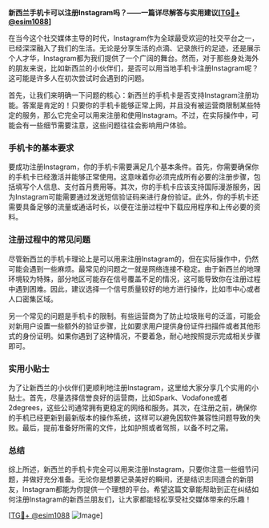 **新西兰手机卡可以注册Instagram吗？——一篇详尽解答与实用建议[[TG💪+ @esim1088](https://t.me/s/esim1088)]**

在当今这个社交媒体主导的时代，Instagram作为全球最受欢迎的社交平台之一，已经深深融入了我们的生活。无论是分享生活的点滴、记录旅行的足迹，还是展示个人才华，Instagram都为我们提供了一个广阔的舞台。然而，对于那些身处海外的朋友来说，比如新西兰的小伙伴们，是否可以用当地手机卡注册Instagram呢？这可能是许多人在初次尝试时会遇到的问题。

首先，让我们来明确一下问题的核心：新西兰的手机卡是否支持Instagram注册功能。答案是肯定的！只要你的手机卡能够正常上网，并且没有被运营商限制某些特定的服务，那么它完全可以用来注册和使用Instagram。不过，在实际操作中，可能会有一些细节需要注意，这些问题往往会影响用户体验。

### 手机卡的基本要求

要成功注册Instagram，你的手机卡需要满足几个基本条件。首先，你需要确保你的手机卡已经激活并能够正常使用。这意味着你必须完成所有必要的注册步骤，包括填写个人信息、支付首月费用等。其次，你的手机卡应该支持国际漫游服务，因为Instagram可能需要通过发送短信验证码来进行身份验证。此外，你的手机卡还需要具备足够的流量或通话时长，以便在注册过程中下载应用程序和上传必要的资料。

### 注册过程中的常见问题

尽管新西兰的手机卡理论上是可以用来注册Instagram的，但在实际操作中，仍然可能会遇到一些麻烦。最常见的问题之一就是网络连接不稳定。由于新西兰的地理环境较为特殊，部分地区可能存在信号覆盖不足的情况，这可能导致你在注册过程中遇到困难。因此，建议选择一个信号质量较好的地方进行操作，比如市中心或者人口密集区域。

另一个常见的问题是手机卡的限制。有些运营商为了防止垃圾账号的泛滥，可能会对新用户设置一些额外的验证步骤，比如要求用户提供身份证件扫描件或者其他形式的身份证明。如果你遇到了这种情况，不要着急，耐心地按照提示完成相关步骤即可。

### 实用小贴士

为了让新西兰的小伙伴们更顺利地注册Instagram，这里给大家分享几个实用的小贴士。首先，尽量选择信誉良好的运营商，比如Spark、Vodafone或者2degrees，这些公司通常拥有更稳定的网络和服务。其次，在注册之前，确保你的手机已经更新到最新版本的操作系统，这样可以避免因软件兼容性问题导致的失败。最后，提前准备好所需的文件，比如护照或者驾照，以备不时之需。

### 总结

综上所述，新西兰的手机卡完全可以用来注册Instagram，只要你注意一些细节问题，并做好充分准备。无论你是想要记录美好的瞬间，还是结识志同道合的新朋友，Instagram都能为你提供一个理想的平台。希望这篇文章能帮助到正在纠结如何注册Instagram的新西兰朋友们，让大家都能轻松享受社交媒体带来的乐趣！

[[TG💪+ @esim1088](https://t.me/s/esim1088) ![Image](https://i.postimg.cc/4NQfJmqS/Snipaste-2025-05-13-00-14-12.png)]